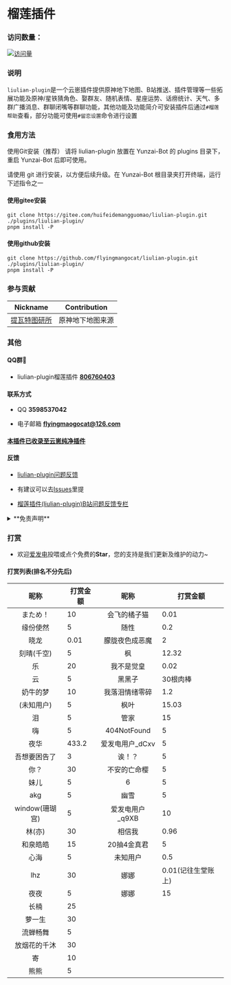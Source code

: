 #  **榴莲插件**            
 
### 访问数量：
[![访问量](https://profile-counter.glitch.me/liulian-plugin/count.svg)](https://gitee.com/huifeidemangguomaocoder/liulian-plugin)

### **说明**
`liulian-plugin`是一个云崽插件提供原神地下地图、B站推送、插件管理等一些拓展功能及原神/星铁猜角色、娶群友、随机表情、星座运势、话痨统计、天气、多群广播消息、群聊闭嘴等群聊功能，其他功能及功能简介可安装插件后通过`#榴莲帮助`查看，部分功能可使用`#留恋设置`命令进行设置

### **食用方法**

使用Git安装（推荐）
请将 liulian-plugin 放置在 Yunzai-Bot 的 plugins 目录下，重启 Yunzai-Bot 后即可使用。

请使用 git 进行安装，以方便后续升级。在 Yunzai-Bot 根目录夹打开终端，运行下述指令之一 

#### 使用gitee安装
```
git clone https://gitee.com/huifeidemangguomao/liulian-plugin.git ./plugins/liulian-plugin/
pnpm install -P
``` 

#### 使用github安装 
```
git clone https://github.com/flyingmangocat/liulian-plugin.git ./plugins/liulian-plugin/
pnpm install -P
```

### **参与贡献**
| Nickname                                                     | Contribution                        |
| :----------------------------------------------------------: | ----------------------------------- |
|[提瓦特图研所](https://m.bilibili.com/space/1872522256?share_from=space&share_medium=android&share_plat=android&share_session_id=246f71fc-347b-4371-b8cf-2e51df9d0572&share_source=COPY&share_tag=s_i&timestamp=1665512676&unique_k=nXaICOt) | 原神地下地图来源 |

### **其他**

#### QQ群🌾

* liulian-plugin榴莲插件   **[806760403](http://qm.qq.com/cgi-bin/qm/qr?_wv=1027&k=sbYoEYRgwMkO66UsD1RIjyQMys1SSFsn&authKey=LWGw08%2BP0EQepYtZ19T3gRYEbTiV0YeodQTcthEmNdIHnxID%2BT9TTYnYuSGKTjqm&noverify=0&group_code=806760403)**

#### 联系方式
 
* QQ **3598537042**
 
* 电子邮箱 **flyingmaogocat@126.com**

#### [本插件已收录至**云崽纯净插件**](https://gitee.com/huifeidemangguomao/yunzai-one-button/blob/master/include.md)

#### **反馈**

* [liulian-plugin问题反馈](https://pd.qq.com/s/ewii86r08)

* 有建议可以去[Issues](https://gitee.com/huifeidemangguomao/liulian-plugin/issues)里提

* [榴莲插件(liulian-plugin)B站问题反馈专栏](https://b23.tv/GecaEsK)
 
<details><summary>**免责声明**</summary>

* 本插件及云崽禁止**任何形式**的商用和违法用途，仅供小范围使用和学习，如违反相关规定，后果自负

* 插件内部分内容已获取相关作者授权，禁止在未授权的情况下使用，本插件内所有内容禁止以任何形式用以冒充、反串、水军、侵犯他人权益、无底线粉丝行为、诈骗等不正当用途，如违反相关规定插件作者有权追究

* 已授权内容需要按照要求标明作者出处等，并禁止任何形式的商业或违法用途，如违反授权相关要求，本插件作者及内容相关作者有权追究责任

* 本插件的图片与其他素材均来自于网络，仅供交流学习使用，如有侵权请联系，会立即删除

</details> 
  
### **打赏**

* 欢迎[爱发电](https://afdian.net/a/huifeidemangguomao)投喂或点个免费的**Star**，您的支持是我们更新及维护的动力~

#### **打赏列表**(排名不分先后)
| 昵称          | 打赏金额         | 昵称          | 打赏金额          |
| :------------: | --------- | :------------: | --------- | 
|まため！| 10 |会飞的橘子猫 |0.01 |
|缘份使然 | 5 |随性 |0.2 |
|晓龙 |0.01 |朦胧夜色成恶魔 |2 |
|刻晴(千空) |5 |枫 |12.32 |
|乐 |20 |我不是觉皇 |0.02 |
|云 |5 |黑黑子 |30根肉棒 |
|奶牛的梦 |10 |我落泪情绪零碎 |1.2 |
|(未知用户) |5 |枫叶 |15.03 |
|泪 |5 |管家 |15 |
|嗨 |5 |404NotFound |5 |
|夜华 |433.2 |爱发电用户_dCxv |5 | 
|吾想要困告了 |3 |诶！？ |5 |
|你？ |30 |不安的亡命樱 |5 |
|妹儿 |5 |6 |5 |
|akg |5 |幽雪 |5 |
|window(珊瑚宫) |5 |爱发电用户_q9XB |10 |
|林(亦) |30 |相信我 |0.96 |
|和泉皓皓 |15 |20抽4金真君 |5 |
|心海 |5 |未知用户 |0.5 |
|lhz |30 |娜娜 |0.01(记往生堂账上) |
|夜夜 |5 |娜娜 |15 |
|长楠 |25 |
|萝一生 |30 |
|流蝉畅舞 |5 |
|放烟花的千沐 |30 |
|寄 |10 |
|熊熊 |5 |